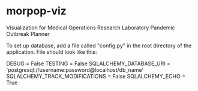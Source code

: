 # morpop-viz
Visualization for Medical Operations Research Laboratory Pandemic Outbreak Planner

To set up database, add a file called "config.py" in the root directory of the application. File should look like this:

DEBUG = False
TESTING = False
SQLALCHEMY_DATABASE_URI = 'postgresql://username:password@localhost/db_name'
SQLALCHEMY_TRACK_MODIFICATIONS = False
SQLALCHEMY_ECHO = True


